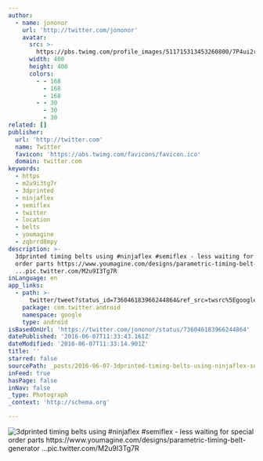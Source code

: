 ```yaml
---
author:
  - name: jononor
    url: 'http://twitter.com/jononor'
    avatar:
      src: >-
        https://pbs.twimg.com/profile_images/511715313453260800/7P4ui2rr_400x400.jpeg
      width: 400
      height: 400
      colors:
        - - 168
          - 168
          - 168
        - - 30
          - 30
          - 30
related: []
publisher:
  url: 'http://twitter.com'
  name: Twitter
  favicon: 'https://abs.twimg.com/favicons/favicon.ico'
  domain: twitter.com
keywords:
  - https
  - m2u9i3tg7r
  - 3dprinted
  - ninjaflex
  - semiflex
  - twitter
  - location
  - belts
  - youmagine
  - zqbrrd8mpy
description: >-
  3dprinted timing belts using #ninjaflex #semiflex - less waiting for special
  order parts https://www.youmagine.com/designs/parametric-timing-belt-generator
  ...pic.twitter.com/M2u9I3Tg7R
inLanguage: en
app_links:
  - path: >-
      twitter/tweet?status_id=736046183966244864&ref_src=twsrc%5Egoogle%7Ctwcamp%5Eandroidseo%7Ctwgr%5Estatus%7Ctwterm%5E736046183966244864
    package: com.twitter.android
    namespace: google
    type: android
isBasedOnUrl: 'https://twitter.com/jononor/status/736046183966244864'
datePublished: '2016-06-07T11:33:43.161Z'
dateModified: '2016-06-07T11:33:14.901Z'
title: ''
starred: false
sourcePath: _posts/2016-06-07-3dprinted-timing-belts-using-ninjaflex-semiflex-less-wai.md
inFeed: true
hasPage: false
inNav: false
_type: Photograph
_context: 'http://schema.org'

---
```

![3dprinted timing belts using #ninjaflex #semiflex - less waiting for special order parts https://www.youmagine.com/designs/parametric-timing-belt-generator ...pic.twitter.com/M2u9I3Tg7R](https://pbs.twimg.com/media/Cjb2FZ7UYAAXZHq.jpg:large)